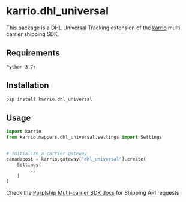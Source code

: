 # karrio.dhl_universal

This package is a DHL Universal Tracking extension of the [karrio](https://pypi.org/project/karrio) multi carrier shipping SDK.

## Requirements

`Python 3.7+`

## Installation

```bash
pip install karrio.dhl_universal
```

## Usage

```python
import karrio
from karrio.mappers.dhl_universal.settings import Settings


# Initialize a carrier gateway
canadapost = karrio.gateway["dhl_universal"].create(
    Settings(
        ...
    )
)
```

Check the [Purplship Mutli-carrier SDK docs](https://sdk.karrio.com) for Shipping API requests
